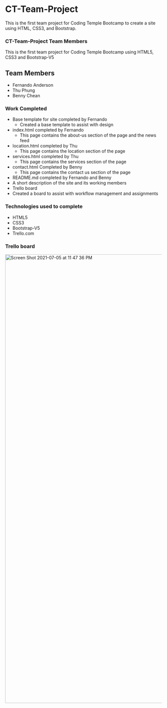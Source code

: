 # CT-Team-Project
This is the first team project for Coding Temple Bootcamp to create a site using HTML, CSS3, and Bootstrap.

### CT-Team-Project Team Members
This is the first team project for Coding Temple Bootcamp using HTML5, CSS3 and Bootstrap-V5
## Team Members
- Fernando Anderson
- Thu Phung
- Benny Chean

### Work Completed
- Base template for site completed by Fernando
  - Created a base template to assist with design
- index.html completed by Fernando
  - This page contains the about-us section of the page and the news feed
- location.html completed by Thu
  - This page contains the location section of the page
- services.html completed by Thu 
  - This page contains the services section of the page
- contact.html Completed by Benny 
  - This page contains the contact us section of the page
 - README.md completed by Fernando and Benny
  - A short description of the site and its working members
 - Trello board
  - Created a board to assist with workflow management and assignments
  

### Technologies used to complete
- HTML5 
- CSS3 
- Bootstrap-V5
- Trello.com

### Trello board
<img width="1440" alt="Screen Shot 2021-07-05 at 11 47 36 PM" src="https://user-images.githubusercontent.com/86483561/124539610-d1180f00-ddeb-11eb-8a02-bace6f2fd599.png">
